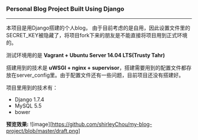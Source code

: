 ### Personal Blog Project Built Using Django
---
本项目是用Django搭建的个人blog， 由于目前考虑的是自用，因此设置文件里的SECRET_KEY被隐藏了，将项目fork下来的朋友是不能直接将项目用到正式环境的。  


测试环境用的是 **Vagrant + Ubuntu Server 14.04 LTS(Trusty Tahr)**


搭建用到的技术是 **uWSGI + nginx + supervisor**，搭建需要用到的配置文件都存放在server_config里。由于配置文件还有一些问题，目前项目还没有搭建好。

项目里用到的技术有：  
* Django 1.7.4
* MySQL 5.5 
* bower

**预览效果:**
 ![image][https://github.com/shirleyChou/my-blog-project/blob/master/draft.png]

